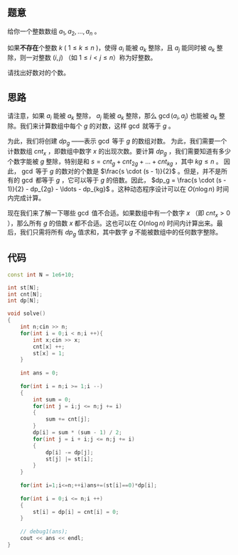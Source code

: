 ##  题意
给你一个整数数组 $a_1, a_2, \ldots, a_n$ 。

如果**不存在**个整数 $k$ ( $1 \le k \le n$ )，使得 $a_i$ 能被 $a_k$ 整除，且 $a_j$ 能同时被 $a_k$ 整除，则一对整数 $(i, j)$ （如 $1\le i \lt j \le n$）称为好整数。

请找出好数对的个数。
## 思路
请注意，如果 $a_i$ 能被 $a_k$ 整除， $a_j$ 能被 $a_k$ 整除，那么 $\gcd(a_i, a_j)$ 也能被 $a_k$ 整除。我们来计算数组中每个 $g$ 的对数，这样 $\gcd$ 就等于 $g$ 。

为此，我们将创建 $dp_g$ ——表示 $\gcd$ 等于 $g$ 的数组对数。
为此，我们需要一个计数数组 $cnt_x$ ，即数组中数字 $x$ 的出现次数。要计算 $dp_g$ ，我们需要知道有多少个数字能被 $g$ 整除，特别是和 $s = cnt_g + cnt_{2g} + \ldots + cnt_{kg}$ ，其中 $kg \leq n$ 。
因此， $\gcd$ 等于 $g$ 的数对的个数是 $\frac{s \cdot (s - 1)}{2}$ 。但是，并不是所有的 $\gcd$ 都等于 $g$ ，它可以等于 $g$ 的倍数。因此， $dp_g = \frac{s \cdot (s - 1)}{2} - dp_{2g} - \ldots - dp_{kg}$ 。这种动态程序设计可以在 $O(n \log n)$ 时间内完成计算。

现在我们来了解一下哪些 $\gcd$ 值不合适。如果数组中有一个数字 $x$ （即 $cnt_x \gt 0$ ），那么所有 $g$ 的倍数 $x$ 都不合适。这也可以在 $O(n \log n)$ 时间内计算出来。最后，我们只需将所有 $dp_g$ 值求和，其中数字 $g$ 不能被数组中的任何数字整除。
## 代码
```cpp
const int N = 1e6+10;

int st[N];
int cnt[N];
int dp[N];

void solve()
{
	int n;cin >> n;
	for(int i = 0;i < n;i ++){
		int x;cin >> x;
		cnt[x] ++;
		st[x] = 1;
	}
	
	int ans = 0;
	
	for(int i = n;i >= 1;i --)
	{
		int sum = 0;
		for(int j = i;j <= n;j += i)
		{
			sum += cnt[j];
		}
		dp[i] = sum * (sum - 1) / 2;
		for(int j = i + i;j <= n;j += i)
		{
			dp[i] -= dp[j];
			st[j] |= st[i];
		}
	}
	
	for(int i=1;i<=n;++i)ans+=(st[i]==0)*dp[i];
	
	for(int i = 0;i <= n;i ++)
	{
		st[i] = dp[i] = cnt[i] = 0;
	}
	
	// debug1(ans);
	cout << ans << endl;
}
```